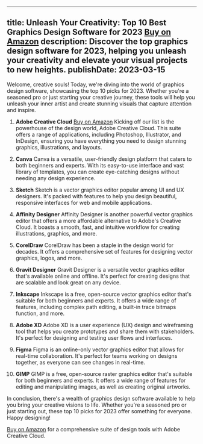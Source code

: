  ---
title: Unleash Your Creativity: Top 10 Best Graphics Design Software for 2023 [Buy on Amazon](https://amzn.to/3pQ1MKU)
description: Discover the top graphics design software for 2023, helping you unleash your creativity and elevate your visual projects to new heights.
publishDate: 2023-03-15
---

Welcome, creative souls! Today, we're diving into the world of graphics design software, showcasing the top 10 picks for 2023. Whether you're a seasoned pro or just starting your creative journey, these tools will help you unleash your inner artist and create stunning visuals that capture attention and inspire.

1. **Adobe Creative Cloud** [Buy on Amazon](https://amzn.to/3pQ1MKU)
   Kicking off our list is the powerhouse of the design world, Adobe Creative Cloud. This suite offers a range of applications, including Photoshop, Illustrator, and InDesign, ensuring you have everything you need to design stunning graphics, illustrations, and layouts.

2. **Canva**
   Canva is a versatile, user-friendly design platform that caters to both beginners and experts. With its easy-to-use interface and vast library of templates, you can create eye-catching designs without needing any design experience.

3. **Sketch**
   Sketch is a vector graphics editor popular among UI and UX designers. It's packed with features to help you design beautiful, responsive interfaces for web and mobile applications.

4. **Affinity Designer**
   Affinity Designer is another powerful vector graphics editor that offers a more affordable alternative to Adobe's Creative Cloud. It boasts a smooth, fast, and intuitive workflow for creating illustrations, graphics, and more.

5. **CorelDraw**
   CorelDraw has been a staple in the design world for decades. It offers a comprehensive set of features for designing vector graphics, logos, and more.

6. **Gravit Designer**
   Gravit Designer is a versatile vector graphics editor that's available online and offline. It's perfect for creating designs that are scalable and look great on any device.

7. **Inkscape**
   Inkscape is a free, open-source vector graphics editor that's suitable for both beginners and experts. It offers a wide range of features, including complex path editing, a built-in trace bitmaps function, and more.

8. **Adobe XD**
   Adobe XD is a user experience (UX) design and wireframing tool that helps you create prototypes and share them with stakeholders. It's perfect for designing and testing user flows and interfaces.

9. **Figma**
   Figma is an online-only vector graphics editor that allows for real-time collaboration. It's perfect for teams working on designs together, as everyone can see changes in real-time.

10. **GIMP**
   GIMP is a free, open-source raster graphics editor that's suitable for both beginners and experts. It offers a wide range of features for editing and manipulating images, as well as creating original artworks.

In conclusion, there's a wealth of graphics design software available to help you bring your creative visions to life. Whether you're a seasoned pro or just starting out, these top 10 picks for 2023 offer something for everyone. Happy designing!

[Buy on Amazon](https://amzn.to/3pQ1MKU) for a comprehensive suite of design tools with Adobe Creative Cloud.